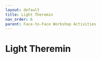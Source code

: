 ```yaml
---
layout: default
title: Light Theremin
nav_order: 6
parent: Face-to-Face Workshop Activities
---
```


# Light Theremin
